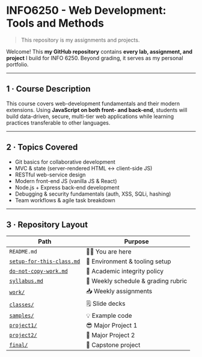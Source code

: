# INFO6250 - Web Development: Tools and Methods

> This repository is my assignments and projects.

Welcome! This **my  GitHub repository** contains **every lab, assignment, and project** I build for INFO 6250. Beyond grading, it serves as my personal portfolio.

---

## 1 · Course Description

This course covers web-development fundamentals and their modern extensions. Using **JavaScript on both front- and back-end**, students will build data-driven, secure, multi-tier web applications while learning practices transferable to other languages.

---

## 2 · Topics Covered
- Git basics for collaborative development  
- MVC & state (server-rendered HTML ↔ client-side JS)  
- RESTful web-service design  
- Modern front-end JS (vanilla JS & React)  
- Node.js + Express back-end development  
- Debugging & security fundamentals (auth, XSS, SQLi, hashing)  
- Team workflows & agile task breakdown

---

## 3 · Repository Layout

| Path | Purpose |
|------|---------|
| `README.md` | ✌🏻 You are here |
| [`setup-for-this-class.md`](./setup-for-this-class.md) | 🔨 Environment & tooling setup |
| [`do-not-copy-work.md`](./do-not-copy-work.md) | 👀 Academic integrity policy |
| [`syllabus.md`](./syllabus.md) | 📆 Weekly schedule & grading rubric |
| [`work/`](./work/) | 📥 Weekly assignments |
| [`classes/`](./classes/) | 🗒️ Slide decks |
| [`samples/`](./samples/) | 💡 Example code |
| [`project1/`](./project1/) | 😎 Major Project 1 |
| [`project2/`](./project2/) | 🧐 Major Project 2 |
| [`final/`](./final/) | 🥳 Capstone project |
